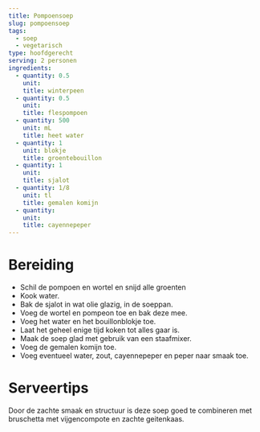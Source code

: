 ```yaml
---
title: Pompoensoep
slug: pompoensoep
tags:
  - soep
  - vegetarisch
type: hoofdgerecht
serving: 2 personen
ingredients:
  - quantity: 0.5
    unit:
    title: winterpeen
  - quantity: 0.5
    unit:
    title: flespompoen
  - quantity: 500
    unit: mL
    title: heet water
  - quantity: 1
    unit: blokje
    title: groentebouillon
  - quantity: 1
    unit:
    title: sjalot
  - quantity: 1/8
    unit: tl
    title: gemalen komijn
  - quantity:
    unit:
    title: cayennepeper
---
```


# Bereiding

- Schil de pompoen en wortel en snijd alle groenten
- Kook water.
- Bak de sjalot in wat olie glazig, in de soeppan.
- Voeg de wortel en pompeon toe en bak deze mee.
- Voeg het water en het bouillonblokje toe.
- Laat het geheel enige tijd koken tot alles gaar is.
- Maak de soep glad met gebruik van een staafmixer.
- Voeg de gemalen komijn toe.
- Voeg eventueel water, zout, cayennepeper en peper naar smaak toe.

# Serveertips

Door de zachte smaak en structuur is deze soep goed te combineren met bruschetta met vijgencompote en zachte geitenkaas.
